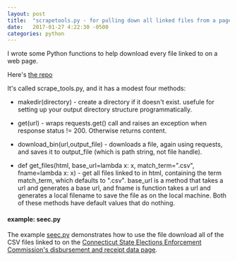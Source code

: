 ```yaml
---
layout: post
title:  "scrapetools.py - for pulling down all linked files from a page"
date:   2017-01-27 4:22:30 -0500
categories: python
---
```


I wrote some Python functions to help download every file linked to on a web page.

Here's [the repo](https://github.com/jakekara/scrapetools.py)

It's called scrape_tools.py, and it has a modest four methods:

* makedir(directory) - create a directory if it doesn't exist. usefule for setting up
  your output directory structure programmatically.

* get(url) - wraps requests.get() call and raises an exception when response
  status != 200. Otherwise returns content.

* download_bin(url,output_file) - downloads a file, again using requests,
  and saves it to output_file (which is path string, not file handle).

* def get_files(html, base_url=lambda x: x, match_term=".csv", fname=lambda
  x: x) - get all files linked to in html, containing the term match_term,
  which defaults to ".csv". base_url is a method that takes a url and
  generates a base url, and fname is function takes a url and generates a
  local filename to save the file as on the local machine. Both of these
  methods have default values that do nothing.

#### example: seec.py

The example
[seec.py](https://github.com/jakekara/scrapetools.py/blob/master/seec.py)
demonstrates how to use the file download all of the CSV files linked to on
the [Connecticut State Elections Enforcement Commission's disbursement and
receipt data
page](http://seec.ct.gov/eCrisHome/eCRIS_Search/PreviousYears).

